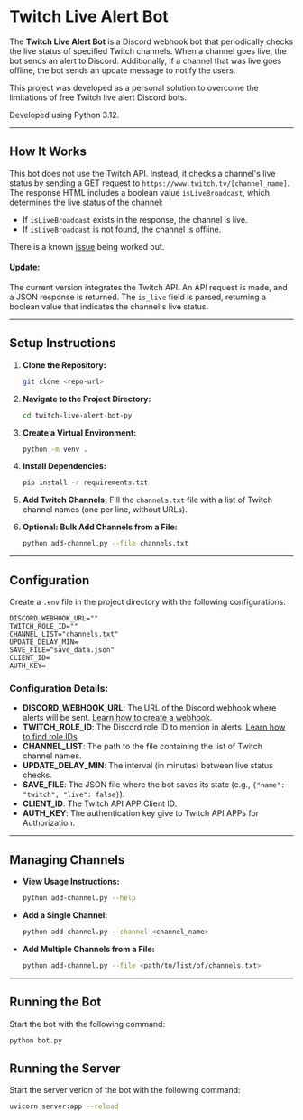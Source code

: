 # Twitch Live Alert Bot

The **Twitch Live Alert Bot** is a Discord webhook bot that periodically checks the live status of specified Twitch channels. When a channel goes live, the bot sends an alert to Discord. Additionally, if a channel that was live goes offline, the bot sends an update message to notify the users.

This project was developed as a personal solution to overcome the limitations of free Twitch live alert Discord bots.


Developed using Python 3.12.

---

## How It Works

This bot does not use the Twitch API. Instead, it checks a channel's live status by sending a GET request to `https://www.twitch.tv/[channel_name]`. The response HTML includes a boolean value `isLiveBroadcast`, which determines the live status of the channel:

- If `isLiveBroadcast` exists in the response, the channel is live.
- If `isLiveBroadcast` is not found, the channel is offline.

There is a known [issue](https://github.com/Kone-null/twitch-live-alert-bot-py/issues/8#issue-2670486935) being worked out.

#### Update:
The current version integrates the Twitch API. 
An API request is made, and a JSON response is returned. The `is_live` field is parsed, returning a boolean value that indicates the channel's live status.


---

## Setup Instructions

1. **Clone the Repository:**
   ```bash
   git clone <repo-url>
   ```

2. **Navigate to the Project Directory:**
   ```bash
   cd twitch-live-alert-bot-py
   ```

3. **Create a Virtual Environment:**
   ```bash
   python -m venv .
   ```

4. **Install Dependencies:**
   ```bash
   pip install -r requirements.txt
   ```

5. **Add Twitch Channels:**
   Fill the `channels.txt` file with a list of Twitch channel names (one per line, without URLs).

6. **Optional: Bulk Add Channels from a File:**
   ```bash
   python add-channel.py --file channels.txt
   ```

---

## Configuration

Create a `.env` file in the project directory with the following configurations:

```
DISCORD_WEBHOOK_URL=""
TWITCH_ROLE_ID=""
CHANNEL_LIST="channels.txt"
UPDATE_DELAY_MIN=
SAVE_FILE="save_data.json"
CLIENT_ID=
AUTH_KEY=
```

### Configuration Details:
- **DISCORD_WEBHOOK_URL**: The URL of the Discord webhook where alerts will be sent. [Learn how to create a webhook](https://support.discord.com/hc/en-us/articles/228383668-Intro-to-Webhooks).
- **TWITCH_ROLE_ID**: The Discord role ID to mention in alerts. [Learn how to find role IDs](https://readybot.io/help/how-to/find-discord-user-and-role-ids).
- **CHANNEL_LIST**: The path to the file containing the list of Twitch channel names.
- **UPDATE_DELAY_MIN**: The interval (in minutes) between live status checks.
- **SAVE_FILE**: The JSON file where the bot saves its state (e.g., `{"name": "twitch", "live": false}`).
- **CLIENT_ID**: The Twitch API APP Client ID.
- **AUTH_KEY**: The authentication key give to Twitch API APPs for Authorization.

---

## Managing Channels

- **View Usage Instructions:**
  ```bash
  python add-channel.py --help
  ```

- **Add a Single Channel:**
  ```bash
  python add-channel.py --channel <channel_name>
  ```

- **Add Multiple Channels from a File:**
  ```bash
  python add-channel.py --file <path/to/list/of/channels.txt>
  ```

---

## Running the Bot

Start the bot with the following command:

```bash
python bot.py
```


## Running the Server 

Start the server verion of the bot with the following command:

```bash
uvicorn server:app --reload
```

